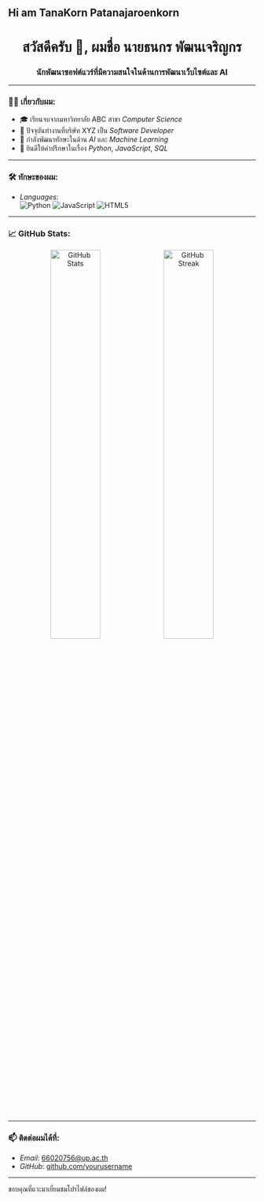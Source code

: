 ## Hi am TanaKorn Patanajaroenkorn
<h1 align="center">สวัสดีครับ 👋, ผมชื่อ นายธนกร พัฒนเจริญกร</h1>
<h3 align="center">นักพัฒนาซอฟต์แวร์ที่มีความสนใจในด้านการพัฒนาเว็บไซต์และ AI</h3>

---

### 👨‍💻 เกี่ยวกับผม:
- 🎓 เรียนจบจากมหาวิทยาลัย ABC สาขา *Computer Science*
- 💼 ปัจจุบันทำงานที่บริษัท XYZ เป็น *Software Developer*
- 🔭 กำลังพัฒนาทักษะในด้าน *AI* และ *Machine Learning*
- 💬 ยินดีให้คำปรึกษาในเรื่อง *Python*, *JavaScript*, *SQL*

---

### 🛠️ ทักษะของผม:
- *Languages*:  
  ![Python](https://img.shields.io/badge/Python-3776AB?style=for-the-badge&logo=python&logoColor=white)
  ![JavaScript](https://img.shields.io/badge/JavaScript-F7DF1E?style=for-the-badge&logo=javascript&logoColor=black)
  ![HTML5](https://img.shields.io/badge/HTML5-E34F26?style=for-the-badge&logo=html5&logoColor=white)

---

### 📈 GitHub Stats:
<p align="center">
  <img width="45%" src="https://github-readme-stats.vercel.app/api?username=yourusername&show_icons=true&theme=radical" alt="GitHub Stats"/>
  <img width="45%" src="https://github-readme-streak-stats.herokuapp.com/?user=yourusername&theme=radical" alt="GitHub Streak"/>
</p>

---

### 📫 ติดต่อผมได้ที่:
- *Email*: [66020756@up.ac.th](mailto:66020756@up.ac.th)
- *GitHub*: [github.com/yourusername](https://github.com/Biw000 )

---

ขอบคุณที่แวะมาเยี่ยมชมโปรไฟล์ของผม!
